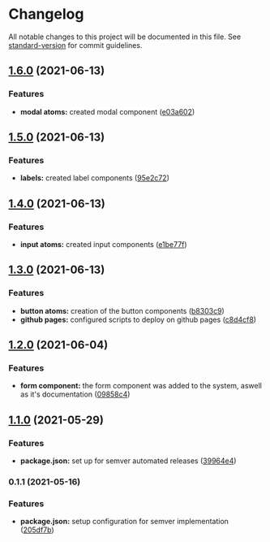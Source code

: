 # Changelog

All notable changes to this project will be documented in this file. See [standard-version](https://github.com/conventional-changelog/standard-version) for commit guidelines.

## [1.6.0](https://github.com/YenyGa/my-component-library/compare/v1.5.0...v1.6.0) (2021-06-13)


### Features

* **modal atoms:** created modal component ([e03a602](https://github.com/YenyGa/my-component-library/commit/e03a602839bd739707dfec6bc44b4957c7f099c9))

## [1.5.0](https://github.com/YenyGa/my-component-library/compare/v1.4.0...v1.5.0) (2021-06-13)


### Features

* **labels:** created label components ([95e2c72](https://github.com/YenyGa/my-component-library/commit/95e2c72c4a25f3a81dba87ff51c22dedb433b261))

## [1.4.0](https://github.com/YenyGa/my-component-library/compare/v1.3.0...v1.4.0) (2021-06-13)


### Features

* **input atoms:** created input components ([e1be77f](https://github.com/YenyGa/my-component-library/commit/e1be77fcebc694fc444531d2e861e8078af210bf))

## [1.3.0](https://github.com/YenyGa/my-component-library/compare/v1.2.0...v1.3.0) (2021-06-13)


### Features

* **button atoms:** creation of the button components ([b8303c9](https://github.com/YenyGa/my-component-library/commit/b8303c9fced576d340bbf9300ad9cb1a07216df3))
* **github pages:** configured scripts to deploy on github pages ([c8d4cf8](https://github.com/YenyGa/my-component-library/commit/c8d4cf8cb78be9f3b919dbaf3c9655564e0664cc))

## [1.2.0](https://github.com/YenyGa/my-component-library/compare/v1.1.0...v1.2.0) (2021-06-04)


### Features

* **form component:** the form component was added to the system, aswell as it's documentation ([09858c4](https://github.com/YenyGa/my-component-library/commit/09858c4e203ad30b47e7527addeef1d6940422bb))

## [1.1.0](https://github.com/YenyGa/my-component-library/compare/v0.1.1...v1.1.0) (2021-05-29)


### Features

* **package.json:** set up for semver automated releases ([39964e4](https://github.com/YenyGa/my-component-library/commit/39964e44fc027d5eff518a05fb0f74ed105ed471))

### 0.1.1 (2021-05-16)


### Features

* **package.json:** setup configuration for semver implementation ([205df7b](https://github.com/YenyGa/my-component-library/commit/205df7b59a50fd711124c23cca05865da24d9d97))
